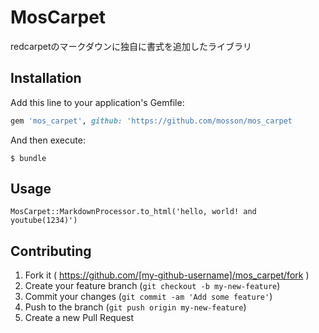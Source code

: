 # MosCarpet

redcarpetのマークダウンに独自に書式を追加したライブラリ

## Installation



Add this line to your application's Gemfile:

```ruby
gem 'mos_carpet', github: 'https://github.com/mosson/mos_carpet
```

And then execute:

    $ bundle

## Usage

```
MosCarpet::MarkdownProcessor.to_html('hello, world! and youtube(1234)')
```


## Contributing

1. Fork it ( https://github.com/[my-github-username]/mos_carpet/fork )
2. Create your feature branch (`git checkout -b my-new-feature`)
3. Commit your changes (`git commit -am 'Add some feature'`)
4. Push to the branch (`git push origin my-new-feature`)
5. Create a new Pull Request
